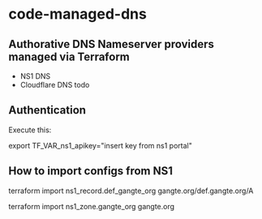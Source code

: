 # code-managed-dns
## Authorative DNS Nameserver providers managed via Terraform 
- NS1 DNS
- Cloudflare DNS todo

## Authentication 

Execute this:

export TF_VAR_ns1_apikey="insert key from ns1 portal"

## How to import configs from NS1

terraform  import ns1_record.def_gangte_org  gangte.org/def.gangte.org/A

terraform  import ns1_zone.gangte_org  gangte.org
